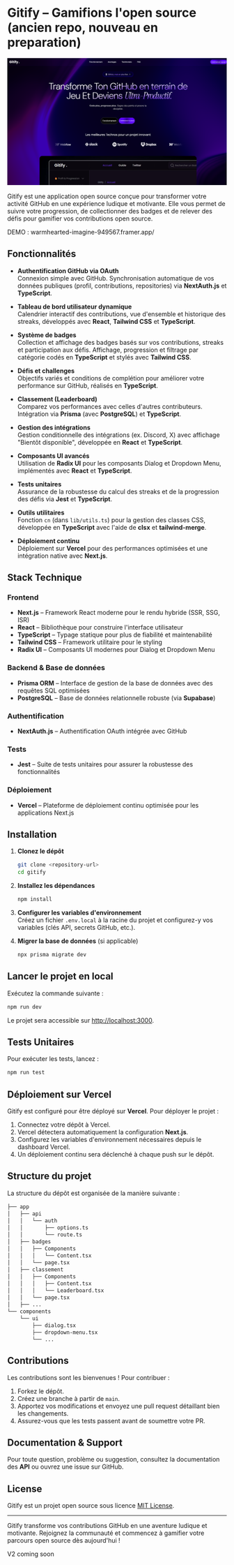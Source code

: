 # Gitify – Gamifions l'open source (ancien repo, nouveau en preparation)
![Screen](screen)

Gitify est une application open source conçue pour transformer votre activité GitHub en une expérience ludique et motivante. Elle vous permet de suivre votre progression, de collectionner des badges et de relever des défis pour gamifier vos contributions open source.

DEMO : warmhearted-imagine-949567.framer.app/

## Fonctionnalités

- **Authentification GitHub via OAuth**  
  Connexion simple avec GitHub. Synchronisation automatique de vos données publiques (profil, contributions, repositories) via **NextAuth.js** et **TypeScript**.

- **Tableau de bord utilisateur dynamique**  
  Calendrier interactif des contributions, vue d'ensemble et historique des streaks, développés avec **React**, **Tailwind CSS** et **TypeScript**.

- **Système de badges**  
  Collection et affichage des badges basés sur vos contributions, streaks et participation aux défis. Affichage, progression et filtrage par catégorie codés en **TypeScript** et stylés avec **Tailwind CSS**.

- **Défis et challenges**  
  Objectifs variés et conditions de complétion pour améliorer votre performance sur GitHub, réalisés en **TypeScript**.

- **Classement (Leaderboard)**  
  Comparez vos performances avec celles d'autres contributeurs. Intégration via **Prisma** (avec **PostgreSQL**) et **TypeScript**.

- **Gestion des intégrations**  
  Gestion conditionnelle des intégrations (ex. Discord, X) avec affichage "Bientôt disponible", développée en **React** et **TypeScript**.

- **Composants UI avancés**  
  Utilisation de **Radix UI** pour les composants Dialog et Dropdown Menu, implémentés avec **React** et **TypeScript**.

- **Tests unitaires**  
  Assurance de la robustesse du calcul des streaks et de la progression des défis via **Jest** et **TypeScript**.

- **Outils utilitaires**  
  Fonction `cn` (dans `lib/utils.ts`) pour la gestion des classes CSS, développée en **TypeScript** avec l'aide de **clsx** et **tailwind-merge**.

- **Déploiement continu**  
  Déploiement sur **Vercel** pour des performances optimisées et une intégration native avec **Next.js**.

## Stack Technique

### Frontend
- **Next.js** – Framework React moderne pour le rendu hybride (SSR, SSG, ISR)
- **React** – Bibliothèque pour construire l'interface utilisateur
- **TypeScript** – Typage statique pour plus de fiabilité et maintenabilité
- **Tailwind CSS** – Framework utilitaire pour le styling
- **Radix UI** – Composants UI modernes pour Dialog et Dropdown Menu

### Backend & Base de données
- **Prisma ORM** – Interface de gestion de la base de données avec des requêtes SQL optimisées
- **PostgreSQL** – Base de données relationnelle robuste (via **Supabase**)

### Authentification
- **NextAuth.js** – Authentification OAuth intégrée avec GitHub

### Tests
- **Jest** – Suite de tests unitaires pour assurer la robustesse des fonctionnalités

### Déploiement
- **Vercel** – Plateforme de déploiement continu optimisée pour les applications Next.js

## Installation

1. **Clonez le dépôt**
   ```bash
   git clone <repository-url>
   cd gitify
   ```

2. **Installez les dépendances**
   ```bash
   npm install
   ```

3. **Configurer les variables d'environnement**  
   Créez un fichier `.env.local` à la racine du projet et configurez-y vos variables (clés API, secrets GitHub, etc.).

4. **Migrer la base de données** (si applicable)
   ```bash
   npx prisma migrate dev
   ```

## Lancer le projet en local

Exécutez la commande suivante :
```bash
npm run dev
```
Le projet sera accessible sur [http://localhost:3000](http://localhost:3000).

## Tests Unitaires

Pour exécuter les tests, lancez :
```bash
npm run test
```

## Déploiement sur Vercel

Gitify est configuré pour être déployé sur **Vercel**. Pour déployer le projet :
1. Connectez votre dépôt à Vercel.
2. Vercel détectera automatiquement la configuration **Next.js**.
3. Configurez les variables d'environnement nécessaires depuis le dashboard Vercel.
4. Un déploiement continu sera déclenché à chaque push sur le dépôt.

## Structure du projet

La structure du dépôt est organisée de la manière suivante :
```
├── app
│   ├── api
│   │   └── auth
│   │       ├── options.ts
│   │       └── route.ts
│   ├── badges
│   │   ├── Components
│   │   │   └── Content.tsx
│   │   └── page.tsx
│   ├── classement
│   │   ├── Components
│   │   │   ├── Content.tsx
│   │   │   └── Leaderboard.tsx
│   │   └── page.tsx
│   ├── ...
└── components
    └── ui
        ├── dialog.tsx
        ├── dropdown-menu.tsx
        └── ...
```

## Contributions

Les contributions sont les bienvenues ! Pour contribuer :
1. Forkez le dépôt.
2. Créez une branche à partir de `main`.
3. Apportez vos modifications et envoyez une pull request détaillant bien les changements.
4. Assurez-vous que les tests passent avant de soumettre votre PR.

## Documentation & Support

Pour toute question, problème ou suggestion, consultez la documentation des **API** ou ouvrez une issue sur GitHub.

## License

Gitify est un projet open source sous licence [MIT License](LICENSE).

---

Gitify transforme vos contributions GitHub en une aventure ludique et motivante. Rejoignez la communauté et commencez à gamifier votre parcours open source dès aujourd'hui !

V2 coming soon
